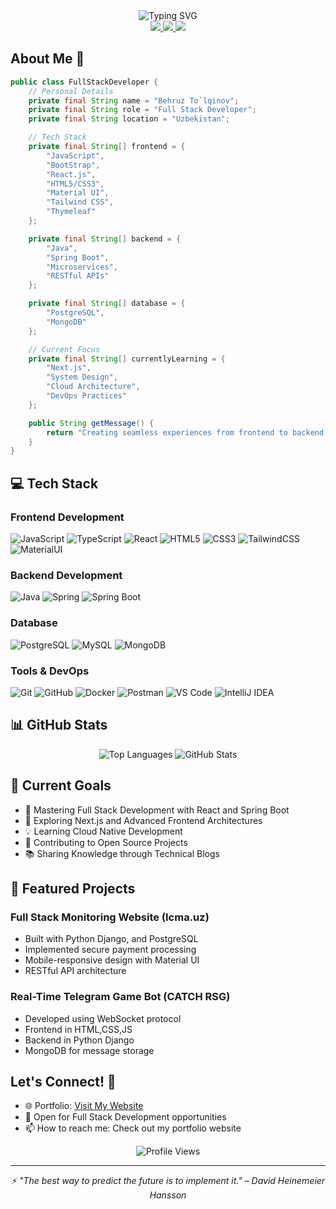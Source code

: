 <div align="center">
  <img src="https://readme-typing-svg.demolab.com?font=Fira+Code&size=30&duration=3000&pause=1000&color=5865F2&width=325&lines=Hi+👋+I'm+Behruz;Full+Stack+Dev" alt="Typing SVG" />
</div>

<div align="center">
  <a href="mailto:nationalub@gmaim.com">
    <img src="https://img.shields.io/badge/Email-D14836?style=for-the-badge&logo=gmail&logoColor=white" />
  </a>
  <a href="https://www.linkedin.com/in/july-to-lqinov-7172b4343/">
    <img src="https://img.shields.io/badge/LinkedIn-0077B5?style=for-the-badge&logo=linkedin&logoColor=white" />
  </a>
  <a href="https://t.me/WHOISMERIT">
    <img src="https://img.shields.io/badge/Telegram-2CA5E0?style=for-the-badge&logo=telegram&logoColor=white" />
  </a>
</div>

## About Me 🚀

```java
public class FullStackDeveloper {
    // Personal Details
    private final String name = "Behruz To`lqinov";
    private final String role = "Full Stack Developer";
    private final String location = "Uzbekistan";

    // Tech Stack
    private final String[] frontend = {
        "JavaScript",
        "BootStrap",
        "React.js",
        "HTML5/CSS3",
        "Material UI",
        "Tailwind CSS",
        "Thymeleaf"
    };

    private final String[] backend = {
        "Java",
        "Spring Boot",
        "Microservices",
        "RESTful APIs"
    };

    private final String[] database = {
        "PostgreSQL",
        "MongoDB"
    };

    // Current Focus
    private final String[] currentlyLearning = {
        "Next.js",
        "System Design",
        "Cloud Architecture",
        "DevOps Practices"
    };

    public String getMessage() {
        return "Creating seamless experiences from frontend to backend! 💻";
    }
}
```

## 💻 Tech Stack

### Frontend Development
![JavaScript](https://img.shields.io/badge/JavaScript-F7DF1E?style=for-the-badge&logo=javascript&logoColor=black)
![TypeScript](https://img.shields.io/badge/TypeScript-007ACC?style=for-the-badge&logo=typescript&logoColor=white)
![React](https://img.shields.io/badge/React-20232A?style=for-the-badge&logo=react&logoColor=61DAFB)
![HTML5](https://img.shields.io/badge/HTML5-E34F26?style=for-the-badge&logo=html5&logoColor=white)
![CSS3](https://img.shields.io/badge/CSS3-1572B6?style=for-the-badge&logo=css3&logoColor=white)
![TailwindCSS](https://img.shields.io/badge/Tailwind_CSS-38B2AC?style=for-the-badge&logo=tailwind-css&logoColor=white)
![MaterialUI](https://img.shields.io/badge/Material--UI-0081CB?style=for-the-badge&logo=material-ui&logoColor=white)

### Backend Development
![Java](https://img.shields.io/badge/Java-ED8B00?style=for-the-badge&logo=openjdk&logoColor=white)
![Spring](https://img.shields.io/badge/Spring-6DB33F?style=for-the-badge&logo=spring&logoColor=white)
![Spring Boot](https://img.shields.io/badge/Spring_Boot-6DB33F?style=for-the-badge&logo=spring-boot&logoColor=white)

### Database
![PostgreSQL](https://img.shields.io/badge/PostgreSQL-316192?style=for-the-badge&logo=postgresql&logoColor=white)
![MySQL](https://img.shields.io/badge/MySQL-005C84?style=for-the-badge&logo=mysql&logoColor=white)
![MongoDB](https://img.shields.io/badge/MongoDB-4EA94B?style=for-the-badge&logo=mongodb&logoColor=white)

### Tools & DevOps
![Git](https://img.shields.io/badge/GIT-E44C30?style=for-the-badge&logo=git&logoColor=white)
![GitHub](https://img.shields.io/badge/GitHub-100000?style=for-the-badge&logo=github&logoColor=white)
![Docker](https://img.shields.io/badge/Docker-2496ED?style=for-the-badge&logo=docker&logoColor=white)
![Postman](https://img.shields.io/badge/Postman-FF6C37?style=for-the-badge&logo=postman&logoColor=white)
![VS Code](https://img.shields.io/badge/VS_Code-007ACC?style=for-the-badge&logo=visual-studio-code&logoColor=white)
![IntelliJ IDEA](https://img.shields.io/badge/IntelliJ_IDEA-000000.svg?style=for-the-badge&logo=intellij-idea&logoColor=white)

## 📊 GitHub Stats

<div align="center">
  <img style="height=300px!important" src="https://github-readme-stats.vercel.app/api/top-langs/?username=neKamita&layout=compact&theme=tokyonight&hide=css" alt="Top Languages" />
  <img style="height=300px!important" src="https://github-readme-stats.vercel.app/api?username=neKamita&show_icons=true&theme=tokyonight&custom_title=A%2B" alt="GitHub Stats" />
</div>

## 🎯 Current Goals

- 🔭 Mastering Full Stack Development with React and Spring Boot
- 🌱 Exploring Next.js and Advanced Frontend Architectures
- 💡 Learning Cloud Native Development
- 👯 Contributing to Open Source Projects
- 📚 Sharing Knowledge through Technical Blogs

## 🌟 Featured Projects

### Full Stack Monitoring Website (Icma.uz)
- Built with Python Django, and PostgreSQL
- Implemented secure payment processing
- Mobile-responsive design with Material UI
- RESTful API architecture

### Real-Time Telegram Game Bot (CATCH RSG)
- Developed using WebSocket protocol
- Frontend in HTML,CSS,JS
- Backend in Python Django
- MongoDB for message storage

## Let's Connect! 🤝

- 🌐 Portfolio: [Visit My Website](https://tulkinov-bekhruz-resume.netlify.app/)
- 💼 Open for Full Stack Development opportunities
- 📫 How to reach me: Check out my portfolio website

<div align="center">
  <img src="https://komarev.com/ghpvc/?username=neKamita&color=blueviolet" alt="Profile Views" />
</div>

---

<div align="center">
  <i>⚡ "The best way to predict the future is to implement it." – David Heinemeier Hansson</i>
</div>
